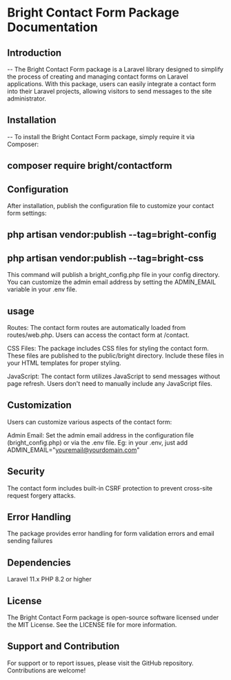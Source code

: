 # Bright Contact Form Package Documentation

## Introduction

-- The Bright Contact Form package is a Laravel library designed to simplify the process of creating and managing contact forms on Laravel applications. With this package, users can easily integrate a contact form into their Laravel projects, allowing visitors to send messages to the site administrator.

## Installation
-- To install the Bright Contact Form package, simply require it via Composer:

## composer require bright/contactform

## Configuration
 After installation, publish the configuration file to customize your contact form settings:

## php artisan vendor:publish --tag=bright-config
## php artisan vendor:publish --tag=bright-css

 This command will publish a bright_config.php file in your config directory. You can customize the admin email address by setting the ADMIN_EMAIL variable in your .env file.

## usage
 Routes: The contact form routes are automatically loaded from routes/web.php. Users can access the contact form at /contact.

 CSS Files: The package includes CSS files for styling the contact form. These files are published to the public/bright directory. Include these files in your HTML templates for proper styling.

 JavaScript: The contact form utilizes JavaScript to send messages without page refresh. Users don't need to manually include any JavaScript files.

## Customization
 Users can customize various aspects of the contact form:

 Admin Email: Set the admin email address in the configuration file (bright_config.php) or via the .env file.
 Eg: in your .env, just add
 ADMIN_EMAIL="youremail@yourdomain.com"
<!-- -- Views: Customize the contact form views located in the resources/views/vendor/contactform directory. -->

## Security
 The contact form includes built-in CSRF protection to prevent cross-site request forgery attacks. 

## Error Handling
 The package provides error handling for form validation errors and email sending failures

## Dependencies

 Laravel 11.x
 PHP 8.2 or higher

## License

 The Bright Contact Form package is open-source software licensed under the MIT License. See the LICENSE file for more information.

## Support and Contribution

 For support or to report issues, please visit the GitHub repository. Contributions are welcome!
